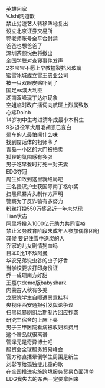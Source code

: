 英雄回家  
VJshi网道歉  
禁止劣迹艺人转移阵地复出  
设立北京证券交易所  
郭老师账号全平台封禁  
爸爸也想爸爸了  
深圳茶颜悦色将撤出  
全国学联对查寝事件发声  
2岁宝宝不愿上早教撞裂挡风玻璃  
蜜雪冰城成立雪王农业公司  
被一只双眼皮贴吓到了  
国足vs澳大利亚  
湖南双峰现丁达尔现象  
空姐临时改广播词向航班上烈属致敬  
心疼Doinb  
14岁初中生考进清华成最小本科生  
9岁退役军犬眉毛胡须已变白  
晕车的人最怕闻什么味  
找到废话体的祖师爷了  
青岛一小区的大门被拍卖  
狐狸的氛围感有多强  
男子吃早餐时打死一对夫妻  
EDG夺冠  
周生如故到这里就结局吧  
三名援汉护士获国际南丁格尔奖  
扫黑风暴片头制作方声明  
警察为了反诈骗有多努力  
粉丝打投550万奖品近一年未兑现  
Tian状态  
阿里将投入1000亿元助力共同富裕  
禁止义务教育阶段未成年人参加偶像团组  
龚俊 要记住雪中送炭的人  
乔家的儿女剧情狗血吗  
日本0比1不敌阿曼  
华农兄弟说虫谷的虫子好香  
当学校要求打印身份证  
乔一成项南方好甜  
王嘉尔demo版babyshark  
内蒙古入秋有多美  
龙职院学生自曝遭恶意挂科  
央视评西安通报引发舆论争议  
扫黑风暴剧组后期制片回应抄袭  
研究生宿舍的上床下桌  
男子三甲医院看病被收妇科费用  
这个赠品就很离谱  
管泽元是奇异博士吧  
服贸会全球服务贸易峰会  
官方称直播晕倒学生周围是新生  
刘彰写给孤独症儿童的歌  
在全国推进实施跨境服务贸易负面清单  
EDG我失去的东西一定要拿回来  
